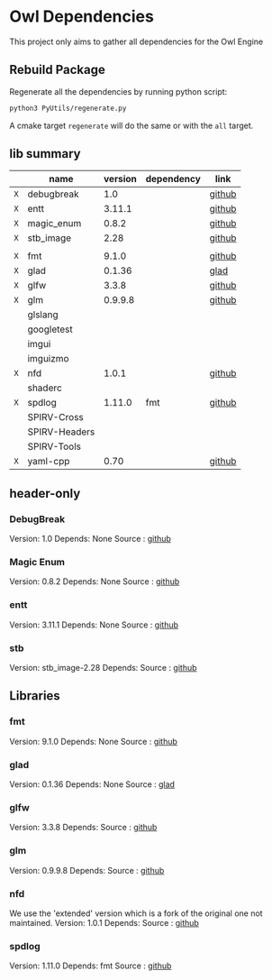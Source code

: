# Owl Dependencies

This project only aims to gather all dependencies for the Owl Engine

## Rebuild Package

Regenerate all the dependencies by running python script:

```bash
python3 PyUtils/regenerate.py
```

A cmake target `regenerate` will do the same or with the `all` target.

## lib summary

|     | name          | version | dependency | link                                                        |
|-----|---------------|---------|------------|-------------------------------------------------------------|
| `X` | debugbreak    | 1.0     |            | [github](https://github.com/scottt/debugbreak)              |
| `X` | entt          | 3.11.1  |            | [github](https://github.com/skypjack/entt)                  |
| `X` | magic_enum    | 0.8.2   |            | [github](https://github.com/Neargye/magic_enum)             |
| `X` | stb_image     | 2.28    |            | [github](https://github.com/nothings/stb)                   |
|     |               |         |            |                                                             |
| `X` | fmt           | 9.1.0   |            | [github](https://github.com/fmtlib/fmt)                     |
| `X` | glad          | 0.1.36  |            | [glad](https://glad.dav1d.de/)                              |
| `X` | glfw          | 3.3.8   |            | [github](https://github.com/glfw/glfw)                      |
| `X` | glm           | 0.9.9.8 |            | [github](https://github.com/g-truc/glm)                     |
| ` ` | glslang       |         |            |                                                             |
| ` ` | googletest    |         |            |                                                             |
| ` ` | imgui         |         |            |                                                             |
| ` ` | imguizmo      |         |            |                                                             |
| `X` | nfd           | 1.0.1   |            | [github](https://github.com/btzy/nativefiledialog-extended) |
| ` ` | shaderc       |         |            |                                                             |
| `X` | spdlog        | 1.11.0  | fmt        | [github](https://github.com/gabime/spdlog)                  |
| ` ` | SPIRV-Cross   |         |            |                                                             |
| ` ` | SPIRV-Headers |         |            |                                                             |
| ` ` | SPIRV-Tools   |         |            |                                                             |
| `X` | yaml-cpp      | 0.70    |            | [github](https://github.com/jbeder/yaml-cpp)                |

## header-only

### DebugBreak

Version: 1.0
Depends: None
Source : [github](https://github.com/scottt/debugbreak)

### Magic Enum

Version: 0.8.2
Depends: None
Source : [github](https://github.com/Neargye/magic_enum)

### entt

Version: 3.11.1
Depends: None
Source : [github](https://github.com/skypjack/entt)

### stb

Version: stb_image-2.28
Depends:
Source : [github](https://github.com/nothings/stb)

## Libraries

### fmt

Version: 9.1.0
Depends: None
Source : [github](https://github.com/fmtlib/fmt)

### glad

Version: 0.1.36
Depends: None
Source : [glad](https://glad.dav1d.de/)

### glfw

Version: 3.3.8
Depends:
Source : [github](https://github.com/glfw/glfw)

### glm

Version: 0.9.9.8
Depends:
Source : [github](https://github.com/g-truc/glm)

### nfd

We use the 'extended' version which is a fork of the original one not maintained. 
Version: 1.0.1
Depends:
Source : [github](https://github.com/btzy/nativefiledialog-extended)

### spdlog

Version: 1.11.0
Depends: fmt
Source : [github](https://github.com/gabime/spdlog)

